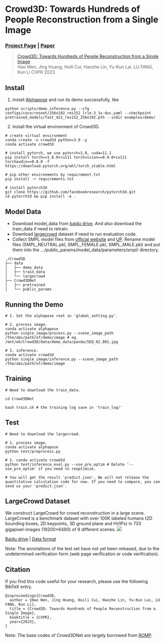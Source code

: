 # Crowd3D: Towards Hundreds of People Reconstruction from a Single Image




### [Project Page](http://cic.tju.edu.cn/faculty/likun/projects/Crowd3D) | [Paper](http://cic.tju.edu.cn/faculty/likun/projects/Crowd3D/asserts/main_paper.pdf) 


> [Crowd3D: Towards Hundreds of People Reconstruction from a Single Image]()  
> Hao Wen, Jing Huang, Huili Cui, Haozhe Lin, Yu-Kun Lai, LU FANG, Kun Li 
> CVPR 2023


## Install
1. Install [Alphapose](https://github.com/MVIG-SJTU/AlphaPose) and run its demo successfully, like 
```
python scripts/demo_inference.py --cfg configs/coco/resnet/256x192_res152_lr1e-3_1x-duc.yaml --checkpoint pretrained_models/fast_421_res152_256x192.pth --indir examples/demo/
```

2. Install the virtual environment of Crowd3D.
```
# create virtual environment
conda create -n crowd3d python=3.9 -y
conda activate crowd3d

# install pytorch, we use pytorch=1.8, cuda=11.1
pip install torch==1.8.0+cu111 torchvision==0.9.0+cu111 torchaudio==0.8.0 -f https://download.pytorch.org/whl/torch_stable.html

# pip other environments by requirement.txt
pip install -r requirements.txt

# install pytorch3d
git clone https://github.com/facebookresearch/pytorch3d.git
cd pytorch3d && pip install -e .

```

## Model Data
- Download model_data from [baidu drive](https://pan.baidu.com/s/1AqRr-NmMzyfByAZF7yOtGg?pwd=oaor). And also download the train_data if need to retrain.
- Download [largecrowd](https://pan.baidu.com/s/1XBJPD41fPysCtl1byP_8HA?pwd=c2lw) dataset if need to run evaluation code.
- Collect SMPL model files from [official website](https://smpl.is.tue.mpg.de) and [UP](https://github.com/classner/up/blob/master/models/3D/basicModel_neutral_lbs_10_207_0_v1.0.0.pkl). Rename model files (SMPL_NEUTRAL.pkl, SMPL_FEMALE.pkl, SMPL_MALE.pkl) and put them into the .../public_params/model_data/parameters/smpl/ directory.

```
./Crowd3D
├── data
│   ├── demo_data
│   ├── train_data
│   └── largecrowd
├── Crowd3DNet
│   ├── pretrained
│   └── public_params 
```

## Running the Demo
```
# 1. Set the alphapose root in 'global_setting.py'.

# 2. process image.
conda activate alphapose
python single_image/process.py --scene_image_path /the/abs/path/of/demo/image # eg. /mnt/wh/Crowd3D/data/demo_data/panda/SEQ_02_001.jpg

# 3. inference.
conda activate crowd3d
python single_image/inference.py --scene_image_path /the/abs/path/of/demo/image 
```

## Training
```
# Need to download the train_data.

cd Crowd3DNet

bash train.sh # the training log save in 'train_log/'
```

## Test
```
# Need to download the largecrowd.

# 1. process image.
conda activate alphapose
python test/preprocess.py

# 2. conda activate crowd3d
python test/inference_eval.py --use_pre_optim # Delete '--use_pre_optim' if you need to reoptimize.

# You will get the result 'predict.json', We will not release the quantitative calculation code for now. If you need to compare, you can send us your 'predict.json'.
```

## LargeCrowd Dataset
We construct LargeCrowd for crowd reconstruction in a large scene. LargeCrowd is a benchmark dataset with over 100K labeled humans (2D bounding boxes, 2D keypoints, 3D ground plane and HVIPs) in 733 gigapixel-images (19200×6480) of 9 different scenes. 
![](assets/imgs/Dataset.gif)

[Baidu drive](https://pan.baidu.com/s/1XBJPD41fPysCtl1byP_8HA?pwd=c2lw) | [Data format](assets/docs/largecrowd.md)

Note: The annotations of the test set have not yet been released, due to the undetermined verification form (web page verification or code verification).



## Citation
If you find this code useful for your research, please use the following BibTeX entry. 


```
@inproceedings{Crowd3D,
  author = {Hao Wen, Jing Huang, Huili Cui, Haozhe Lin, Yu-Kun Lai, LU FANG, Kun Li},
  title = {Crowd3D: Towards Hundreds of People Reconstruction from a Single Image},
  booktitle = {CVPR},
  year={2023},
}
```


Note: The base codes of Crowd3DNet are largely borrowed from [ROMP](https://github.com/Arthur151/ROMP).
